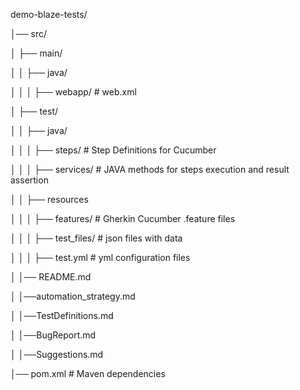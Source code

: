 demo-blaze-tests/

│── src/

│   ├── main/

│   │   ├── java/

│   │   │   ├── webapp/         # web.xml

│   ├── test/

│   │   ├── java/

│   │   │   ├── steps/           # Step Definitions for Cucumber

│   │   │   ├── services/        # JAVA methods for steps execution and result assertion


│   │   ├── resources 

│   │   │   ├── features/        # Gherkin Cucumber .feature files

│   │   │   ├── test_files/      # json files with data

│   │   │   ├── test.yml         # yml configuration files

│   │── README.md

│   │──automation_strategy.md

│   │──TestDefinitions.md

│   │──BugReport.md

│   │──Suggestions.md

│── pom.xml                      # Maven dependencies
